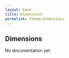 ```yaml
---
layout: base
title: Dimensions
permalink: theme/dimensions
---
```


## Dimensions

<p class="hint hint--error">No documentation yet.</p>